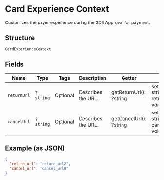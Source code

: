 
# Card Experience Context

Customizes the payer experience during the 3DS Approval for payment.

## Structure

`CardExperienceContext`

## Fields

| Name | Type | Tags | Description | Getter | Setter |
|  --- | --- | --- | --- | --- | --- |
| `returnUrl` | `?string` | Optional | Describes the URL. | getReturnUrl(): ?string | setReturnUrl(?string returnUrl): void |
| `cancelUrl` | `?string` | Optional | Describes the URL. | getCancelUrl(): ?string | setCancelUrl(?string cancelUrl): void |

## Example (as JSON)

```json
{
  "return_url": "return_url2",
  "cancel_url": "cancel_url0"
}
```

